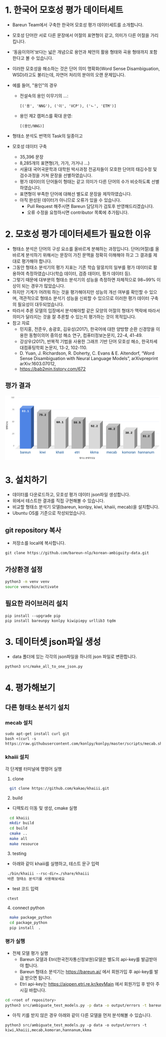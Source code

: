 # 1. 한국어 모호성 평가 데이터세트
* Bareun Team에서 구축한 한국어 모호성 평가 데이터세트를 소개합니다.
* 모호성 단어란 서로 다른 문장에서 어절의 표면형이 같고, 의미가 다른 어절을 가리킵니다.
* '동음이의어'보다는 넓은 개념으로 용언과 체언의 활용 형태와 곡용 형태까지 포함한다고 볼 수 있습니다.
* 이러한 모호성을 해소하는 것은 단어 의미 명확화(Word Sense Disambiguation, WSD)라고도 불리는데, 자연어 처리의 분야의 오랜 문제입니다.
* 예를 들어, "용인"의 경우

  * 전설속의 용인 이무기의 …: 

        [('용', 'NNG'), ('이', 'VCP'), ('ㄴ', 'ETM')]
  * 용인 제2 캠퍼스를 확대 운영: 

        [(용인/NNG)]
 * 형태소 분석도 번역의 Task의 일종이고 

* 모호성 데이터 구축
  * 35,396 문장
  * 8,285개의 표면형(가, 가가, 가거나 ...)
  * 서울대 국어국문학과 대학원 박사과정 전공자들이 모호한 단어의 태깅수정 및 검수과정을 거쳐 문장을 선별하였습니다.
  * 평가 데이터의 단어들이 형태는 같고 의미가 다른 단어의 수가 비슷하도록 선별하였습니다.
  * 표면형이 부족한 단어에 대해선 별도로 문장을 제작하였습니다.
  * 아직 완성된 데이터가 아니므로 오류가 있을 수 있습니다. 
    * Pull Request 해주시면 Bareun 담당자가 검토후 반영해드리겠습니다.
    * 오류 수정을 요청하시면 contributor 목록에 추가됩니다.

# 2. 모호성 평가 데이터세트가 필요한 이유
* 형태소 분석은 단어의 구성 요소를 올바르게 분해하는 과정입니다. 단어(어절)를 올바르게 분석하기 위해서는 문장이 가진 문맥을 정확히 이해해야 하고 그 결과를 제대로 평가해야 합니다.
* 그동안 형태소 분석기의 평가 지표는 기존 학습 말뭉치의 일부를 평가 데이터로 활용하여 측정하였습니다(학습 데이터, 검증 데이터, 평가 데이터 등).
* 그렇기 때문에 대부분의 형태소 분석기의 성능을 측정하면 자체적으로 98~99% 이상이 되는 경우가 많았습니다.
* 하지만 기계가 어려워 하는 것을 평가해야지만 성능의 개선 여부를 확인할 수 있으며, 객관적으로 형태소 분석기 성능을 신뢰할 수 있으므로 이러한 평가 데이터 구축의 필요성이 대두되었습니다.
* 따라서 추론 모델의 입장에서 분석해야할 같은 모양의 어절의 형태가 맥락에 따라서 의미가 달라지는 것을 잘 추론할 수 있는지 평가하는 것이 목적입니다.
* 참고 자료
  * 민지홍, 전준우, 송광호, 김유성(2017), 한국어에 대한 양방향 순환 신경망을 이용한 동형이의어 중의성 해소 연구, 컴퓨터정보논문지, 22-4, 41-49.
  * 강상우(2017), 반복적 기법을 사용한 그래프 기반 단어 모호성 해소, 한국차세대컴퓨팅학회 논문지, 13-2, 102-110.
  * D. Yuan, J. Richardson, R. Doherty, C. Evans & E. Altendorf, “Word Sense Disambiguation with Neural Language Models”, arXivpreprint arXiv:1603.07012,
  * https://bab2min.tistory.com/672


## 평가 결과
![Image description](src/img/test.png)

# 3. 설치하기
* 데이터를 다운로드하고, 모호성 평가 데이터 json파일 생성합니다.
* 위에서 테스트한 결과를 직접 구현해볼 수 있습니다.
* 비교할 형태소 분석기 모델(bareun, konlpy, kiwi, khaiii, mecab)을 설치합니다.
* Ubuntu OS를 기준으로 작성되었습니다.

## git repository 복사 
* 저장소를 local에 복사합니다.
```
git clone https://github.com/bareun-nlp/korean-ambiguity-data.git
```

## 가상환경 설정
```bash
python3 -m venv venv
source venv/bin/activate
```

## 필요한 라이브러리 설치
```
pip install --upgrade pip
pip install bareunpy konlpy kiwipiepy urllib3 tqdm
```

# 3. 데이터셋 json파일 생성 
* data 폴더에 있는 각각의 json파일을 하나의 json 파일로 변환합니다.
```bash
python3 src/make_all_to_one_json.py
```

# 4. 평가해보기
## 다른 형태소 분석기 설치
### mecab 설치
```
sudo apt-get install curl git
bash <(curl -s https://raw.githubusercontent.com/konlpy/konlpy/master/scripts/mecab.sh)
```
### khaiii 설치
각 단계별 터미널에 명령어 실행

1. clone
```bash
  git clone https://github.com/kakao/khaiii.git
```

2. build

* 디렉토리 이동 및 생성, cmake 실행
```bash
  cd khaiii
  mkdir build
  cd build
  cmake ..
  make all
  make resource
```
3. testing
* 아래와 같이 khaiii를 실행하고, 테스트 문구 입력
```
 ./bin/khaiii --rsc-dir=./share/khaiii
 바른 형태소 분석기를 사용해보세요
```
* test 코드 입력
```
 ctest
```
4. connect python
```bash
  make package_python
  cd package_python
  pip install  . 
```
### 평가 실행
* 전체 모델 평가 실행
  * Bareun 모델과 Etri(한국전자통신정보원)모델은 별도의 api-key를 발급받아야 합니다.
  * Bareun 형태소 분석기는 https://bareun.ai/ 에서 회원가입 후 api-key를 발급 받으면 됩니다.
  * Etri api-key는 https://aiopen.etri.re.kr/keyMain 에서 회원가입 후 받아 주시길 바랍니다.
```bash
cd <root of repository>
python3 src/ambiguate_test_models.py -p data -o output/errors -t bareun,kiwi,khaiii,etri,mecab,komoran,hannanum,kkma -bareun your-bareun-api-key -etri your-etri-api-key
```
  * 아직 키를 받지 않은 경우 아래와 같이 다른 모델을 먼저 분석해볼 수 있습니다.
```
python3 src/ambiguate_test_models.py -p data -o output/errors -t kiwi,khaiii,mecab,komoran,hannanum,kkma
```
